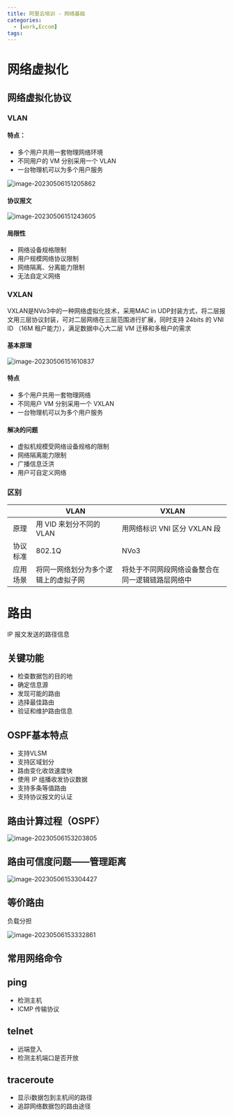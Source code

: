 ```yaml
---
title: 阿里云培训 - 网络基础
categories:
  - [work,Eccom]
tags: 
---
```


# 网络虚拟化

## 网络虚拟化协议

### VLAN

#### 特点：

- 多个用户共用一套物理网络环境
- 不同用户的 VM 分别采用一个 VLAN
- 一台物理机可以为多个用户服务

![image-20230506151205862](https://s2.loli.net/2023/05/06/lwi8rjQn9xu3mzL.png)

#### 协议报文

![image-20230506151243605](https://s2.loli.net/2023/05/06/pveIHjhsU3gRBnm.png)

#### 局限性

- 网络设备规格限制
- 用户规模网络协议限制
- 网络隔离、分离能力限制
- 无法自定义网络

### VXLAN

VXLAN是NVo3中的一种网络虚拟化技术，采用MAC in UDP封装方式，将二层报文用三层协议封装，可对二层网络在三层范围进行扩展，同时支持 24bits 的 VNI ID （16M 租户能力），满足数据中心大二层 VM 迁移和多租户的需求

#### 基本原理

![image-20230506151610837](https://s2.loli.net/2023/05/06/8JA5FMt2Tlpogrj.png)

#### 特点

- 多个用户共用一套物理网络
- 不同用户 VM 分别采用一个 VXLAN
- 一台物理机可以为多个用户服务

#### 解决的问题

- 虚拟机规模受网络设备规格的限制
- 网络隔离能力限制
- 广播信息泛洪
- 用户可自定义网络

### 区别

|          | VLAN                                 | VXLAN                                            |
| :------: | ------------------------------------ | ------------------------------------------------ |
|   原理   | 用 VID 来划分不同的VLAN              | 用网络标识 VNI 区分 VXLAN 段                     |
| 协议标准 | 802.1Q                               | NVo3                                             |
| 应用场景 | 将同一网络划分为多个逻辑上的虚拟子网 | 将处于不同网段网络设备整合在同一逻辑链路层网络中 |

# 路由

IP 报文发送的路径信息

## 关键功能

- 检查数据包的目的地
- 确定信息源
- 发现可能的路由
- 选择最佳路由
- 验证和维护路由信息

## OSPF基本特点

- 支持VLSM
- 支持区域划分
- 路由变化收敛速度快
- 使用 IP 组播收发协议数据
- 支持多条等值路由
- 支持协议报文的认证

## 路由计算过程（OSPF）

![image-20230506153203805](https://s2.loli.net/2023/05/06/VGaZ27EqxHOIAzm.png)

## 路由可信度问题——管理距离

![image-20230506153304427](https://s2.loli.net/2023/05/06/sH7XRJcgZ5uYwBn.png)

## 等价路由

负载分担

![image-20230506153332861](https://s2.loli.net/2023/05/06/TbsHvWEFP1BDxGk.png)

## 常用网络命令

## ping

- 检测主机
- ICMP 传输协议

## teInet

- 远端登入
- 检测主机端口是否开放

## traceroute

- 显示i数据包到主机间的路径
- 追踪网络数据包的路由途径

